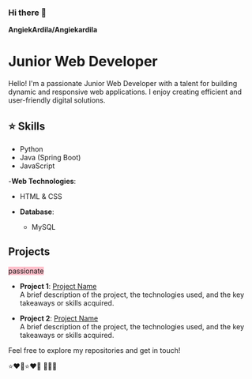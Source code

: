 ### Hi there 👋

**AngiekArdila/Angiekardila**
# Junior Web Developer

Hello! I'm a passionate Junior Web Developer with a talent for building dynamic and responsive web applications. I enjoy creating efficient and user-friendly digital solutions.

## ⭐ Skills 

  - Python
  - Java (Spring Boot)
  - JavaScript

  -**Web Technologies**:
  - HTML & CSS

- **Database**:
  - MySQL

## Projects

<span style="background-color: #FFC0CB">passionate</span>
- **Project 1**: [Project Name](link)  
  A brief description of the project, the technologies used, and the key takeaways or skills acquired.

- **Project 2**: [Project Name](link)  
  A brief description of the project, the technologies used, and the key takeaways or skills acquired.

Feel free to explore my repositories and get in touch!

⭐❤️💎⭐❤️💎
💎💎💎

<!--
**AngiekArdila/Angiekardila** is a ✨ _special_ ✨ repository because its `README.md` (this file) appears on your GitHub profile.

Here are some ideas to get you started:

- 🔭 I’m currently working on ...
- 🌱 I’m currently learning ...
- 👯 I’m looking to collaborate on ...
- 🤔 I’m looking for help with ...
- 💬 Ask me about ...
- 📫 How to reach me: ...
- 😄 Pronouns: ...
- ⚡ Fun fact: ...
-->
